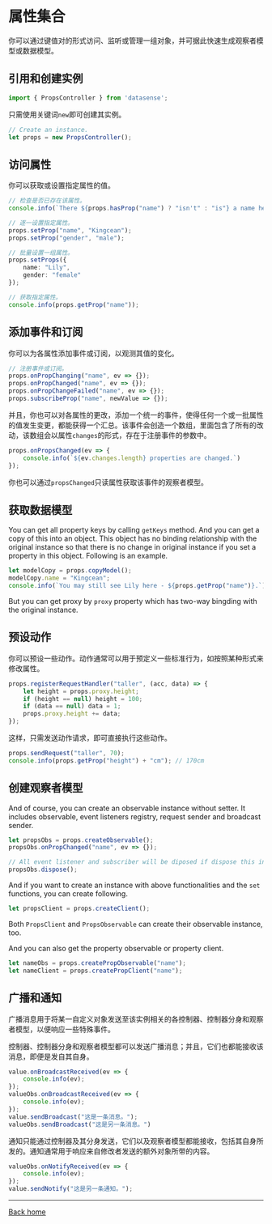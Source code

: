 # 属性集合

你可以通过键值对的形式访问、监听或管理一组对象，并可据此快速生成观察者模型或数据模型。

## 引用和创建实例

```typescript
import { PropsController } from 'datasense';
```

只需使用关键词`new`即可创建其实例。

``` typescript
// Create an instance.
let props = new PropsController();
```

## 访问属性

你可以获取或设置指定属性的值。

``` typescript
// 检查是否已存在该属性。
console.info(`There ${props.hasProp("name") ? "isn't" : "is"} a name here.`);

// 逐一设置指定属性。
props.setProp("name", "Kingcean");
props.setProp("gender", "male");

// 批量设置一组属性。
props.setProps({
    name: "Lily",
    gender: "female"
});

// 获取指定属性。
console.info(props.getProp("name"));
```

## 添加事件和订阅

你可以为各属性添加事件或订阅，以观测其值的变化。

```typescript
// 注册事件或订阅。
props.onPropChanging("name", ev => {});
props.onPropChanged("name", ev => {});
props.onPropChangeFailed("name", ev => {});
props.subscribeProp("name", newValue => {});
```

并且，你也可以对各属性的更改，添加一个统一的事件，使得任何一个或一批属性的值发生变更，都能获得一个汇总。该事件会创造一个数组，里面包含了所有的改动，该数组会以属性`changes`的形式，存在于注册事件的参数中。

```typescript
props.onPropsChanged(ev => {
    console.info(`${ev.changes.length} properties are changed.`)
});
```

你也可以通过`propsChanged`只读属性获取该事件的观察者模型。

## 获取数据模型

You can get all property keys by calling `getKeys` method. And you can get a copy of this into an object. This object has no binding relationship with the original instance so that there is no change in original instance if you set a property in this object. Following is an example.

```typescript
let modelCopy = props.copyModel();
modelCopy.name = "Kingcean";
console.info(`You may still see Lily here - ${props.getProp("name")}.`)
```

But you can get proxy by `proxy` property which has two-way bingding with the original instance.

## 预设动作

你可以预设一些动作。动作通常可以用于预定义一些标准行为，如按照某种形式来修改属性。

```typescript
props.registerRequestHandler("taller", (acc, data) => {
    let height = props.proxy.height;
    if (height == null) height = 100;
    if (data == null) data = 1;
    props.proxy.height += data;
});
```

这样，只需发送动作请求，即可直接执行这些动作。

```typescript
props.sendRequest("taller", 70);
console.info(props.getProp("height") + "cm"); // 170cm
```

## 创建观察者模型

And of course, you can create an observable instance without setter. It includes observable, event listeners registry, request sender and broadcast sender.

```typescript
let propsObs = props.createObservable();
propsObs.onPropChanged("name", ev => {});

// All event listener and subscriber will be diposed if dispose this instance.
propsObs.dispose();
```

And if you want to create an instance with above functionalities and the `set` functions, you can create following.

```typescript
let propsClient = props.createClient();
```

Both `PropsClient` and `PropsObservable` can create their observable instance, too.

And you can also get the property observable or property client.

```typescript
let nameObs = props.createPropObservable("name");
let nameClient = props.createPropClient("name");
```

## 广播和通知

广播消息用于将某一自定义对象发送至该实例相关的各控制器、控制器分身和观察者模型，以便响应一些特殊事件。

控制器、控制器分身和观察者模型都可以发送广播消息；并且，它们也都能接收该消息，即便是发自其自身。

```typescript
value.onBroadcastReceived(ev => {
    console.info(ev);
});
valueObs.onBroadcastReceived(ev => {
    console.info(ev);
});
value.sendBroadcast("这是一条消息。");
valueObs.sendBroadcast("这是另一条消息。")
```

通知只能通过控制器及其分身发送，它们以及观察者模型都能接收，包括其自身所发的。通知通常用于响应来自修改者发送的额外对象所带的内容。

```typescript
valueObs.onNotifyReceived(ev => {
    console.info(ev);
});
value.sendNotify("这是另一条通知。");
```

---

[Back home](./shuoming.md)